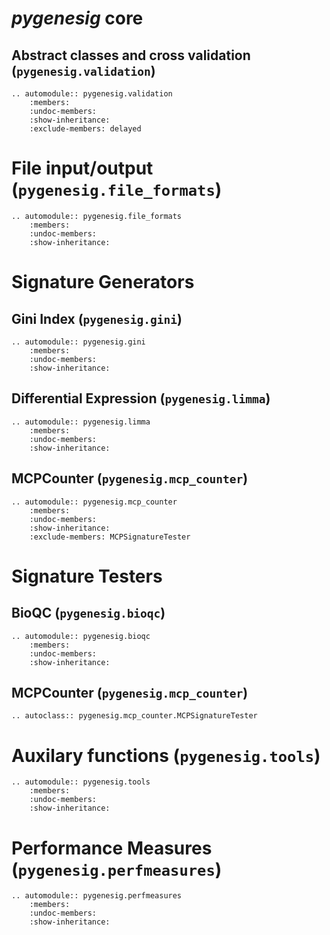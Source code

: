 # *pygenesig* core
## Abstract classes and cross validation (`pygenesig.validation`)
```eval_rst
.. automodule:: pygenesig.validation
    :members:
    :undoc-members:
    :show-inheritance:
    :exclude-members: delayed
```

# File input/output (`pygenesig.file_formats`)
```eval_rst
.. automodule:: pygenesig.file_formats
    :members:
    :undoc-members:
    :show-inheritance:
```

# Signature Generators
## Gini Index (`pygenesig.gini`)

```eval_rst
.. automodule:: pygenesig.gini
    :members:
    :undoc-members:
    :show-inheritance:
```

## Differential Expression (`pygenesig.limma`)

```eval_rst
.. automodule:: pygenesig.limma
    :members:
    :undoc-members:
    :show-inheritance:
```

## MCPCounter (`pygenesig.mcp_counter`)
```eval_rst
.. automodule:: pygenesig.mcp_counter
    :members:
    :undoc-members:
    :show-inheritance:
    :exclude-members: MCPSignatureTester
```

# Signature Testers
## BioQC (`pygenesig.bioqc`)

```eval_rst
.. automodule:: pygenesig.bioqc
    :members:
    :undoc-members:
    :show-inheritance:
```

## MCPCounter (`pygenesig.mcp_counter`)

```eval_rst
.. autoclass:: pygenesig.mcp_counter.MCPSignatureTester
```


# Auxilary functions (`pygenesig.tools`)
```eval_rst
.. automodule:: pygenesig.tools
    :members:
    :undoc-members:
    :show-inheritance:
```


# Performance Measures (`pygenesig.perfmeasures`)
```eval_rst
.. automodule:: pygenesig.perfmeasures
    :members:
    :undoc-members:
    :show-inheritance:
```



